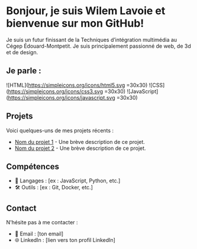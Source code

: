 # Bonjour, je suis Wilem Lavoie et bienvenue sur mon GitHub!

Je suis un futur finissant de la Techniques d’intégration multimédia au 
Cégep Édouard-Montpetit. Je suis principalement passionné de web, de 3d et de design.

## Je parle :
![HTML](https://simpleicons.org/icons/html5.svg =30x30)
![CSS](https://simpleicons.org/icons/css3.svg =30x30)
![JavaScript](https://simpleicons.org/icons/javascript.svg =30x30)


## Projets
Voici quelques-uns de mes projets récents :
- [Nom du projet 1](lien) - Une brève description de ce projet.
- [Nom du projet 2](lien) - Une brève description de ce projet.
  
## Compétences
- 🔧 Langages : [ex : JavaScript, Python, etc.]
- 🛠️ Outils : [ex : Git, Docker, etc.]

## Contact
N'hésite pas à me contacter :
- 📧 Email : [ton email]
- 🌐 LinkedIn : [lien vers ton profil LinkedIn]

